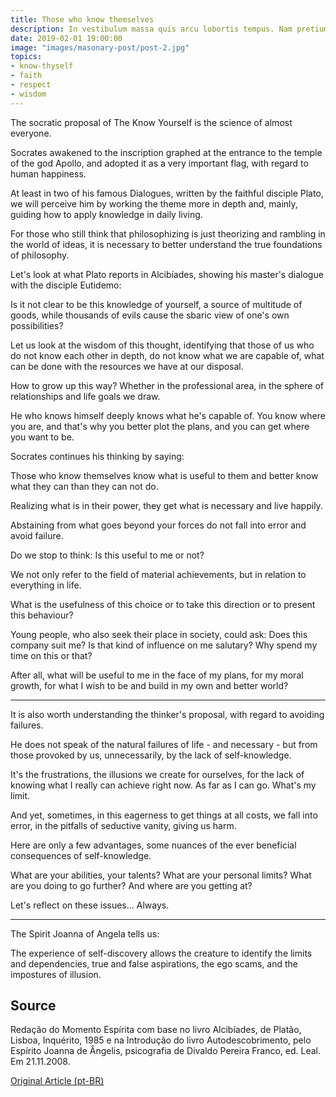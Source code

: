 ```yaml
---
title: Those who know themselves
description: In vestibulum massa quis arcu lobortis tempus. Nam pretium arcu in odio vulputate luctus.
date: 2019-02-01 19:00:00
image: "images/masonary-post/post-2.jpg"
topics: 
- know-thyself
- faith
- respect
- wisdom
---
```


The socratic proposal of The Know Yourself is the science of almost everyone.

Socrates awakened to the inscription graphed at the entrance to the temple of the god Apollo, and adopted it as a very important flag, with regard to human happiness.

At least in two of his famous Dialogues, written by the faithful disciple Plato, we will perceive him by working the theme more in depth and, mainly, guiding how to apply knowledge in daily living.

For those who still think that philosophizing is just theorizing and rambling in the world of ideas, it is necessary to better understand the true foundations of philosophy.

Let's look at what Plato reports in Alcibíades, showing his master's dialogue with the disciple Eutidemo:

Is it not clear to be this knowledge of yourself, a source of multitude of goods, while thousands of evils cause the sbaric view of one's own possibilities?

Let us look at the wisdom of this thought, identifying that those of us who do not know each other in depth, do not know what we are capable of, what can be done with the resources we have at our disposal.

How to grow up this way? Whether in the professional area, in the sphere of relationships and life goals we draw.

He who knows himself deeply knows what he's capable of. You know where you are, and that's why you better plot the plans, and you can get where you want to be.

Socrates continues his thinking by saying:

Those who know themselves know what is useful to them and better know what they can than they can not do.

Realizing what is in their power, they get what is necessary and live happily.

Abstaining from what goes beyond your forces do not fall into error and avoid failure.

Do we stop to think: Is this useful to me or not?

We not only refer to the field of material achievements, but in relation to everything in life.

What is the usefulness of this choice or to take this direction or to present this behaviour?

Young people, who also seek their place in society, could ask: Does this company suit me? Is that kind of influence on me salutary? Why spend my time on this or that?

After all, what will be useful to me in the face of my plans, for my moral growth, for what I wish to be and build in my own and better world?

*   *   *

It is also worth understanding the thinker's proposal, with regard to avoiding failures.

He does not speak of the natural failures of life - and necessary - but from those provoked by us, unnecessarily, by the lack of self-knowledge.

It's the frustrations, the illusions we create for ourselves, for the lack of knowing what I really can achieve right now. As far as I can go. What's my limit.

And yet, sometimes, in this eagerness to get things at all costs, we fall into error, in the pitfalls of seductive vanity, giving us harm.

Here are only a few advantages, some nuances of the ever beneficial consequences of self-knowledge.

What are your abilities, your talents? What are your personal limits? What are you doing to go further? And where are you getting at?

Let's reflect on these issues... Always.

*   *   *

The Spirit Joanna of Angela tells us:

The experience of self-discovery allows the creature to identify the limits and dependencies, true and false aspirations, the ego scams, and the impostures of illusion.

## Source
Redação do Momento Espírita com base no livro Alcibíades,
 de Platão, Lisboa, Inquérito, 1985 e na Introdução do livro
Autodescobrimento, pelo Espírito Joanna de Ângelis,
psicografia de Divaldo Pereira Franco, ed. Leal.
Em 21.11.2008.

[Original Article (pt-BR)](http://www.momento.com.br/pt/ler_texto.php?id=2039)
